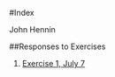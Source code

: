 #Index

John Hennin

##Responses to Exercises

1. [Exercise 1, July 7](https://johnhennin.github.io/jhrep_public/ResponseDay2Jul7)
